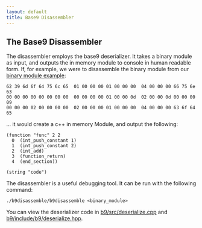 ```yaml
---
layout: default
title: Base9 Disassembler
---
```


## The Base9 Disassembler

The disassembler employs the base9 deserializer. It takes a binary module as input, and outputs the in memory module to console in human readable form. If, for example, we were to disassemble the binary module from our [binary module example]: 

[binary module example]: ./FrontendAndBinaryMod.md#binary-module-example

```
62 39 6d 6f 64 75 6c 65  01 00 00 00 01 00 00 00  04 00 00 00 66 75 6e 63
00 00 00 00 00 00 00 00  00 00 00 00 01 00 00 0d  02 00 00 0d 00 00 00 09
00 00 00 02 00 00 00 00  02 00 00 00 01 00 00 00  04 00 00 00 63 6f 64 65
```

... it would create a c++ in memory Module, and output the following:

```
(function "func" 2 2
  0  (int_push_constant 1)
  1  (int_push_constant 2)
  2  (int_add)
  3  (function_return)
  4  (end_section))

(string "code")
```

The disassembler is a useful debugging tool. It can be run with the following command:

`./b9disassemble/b9disassemble <binary_module>`


You can view the deserializer code in [b9/src/deserialize.cpp] and [b9/include/b9/deserialize.hpp]. 

[b9/src/deserialize.cpp]: https://github.com/b9org/b9/blob/master/b9/src/deserialize.cpp
[b9/include/b9/deserialize.hpp]: https://github.com/b9org/b9/blob/master/b9/include/b9/deserialize.hpp
